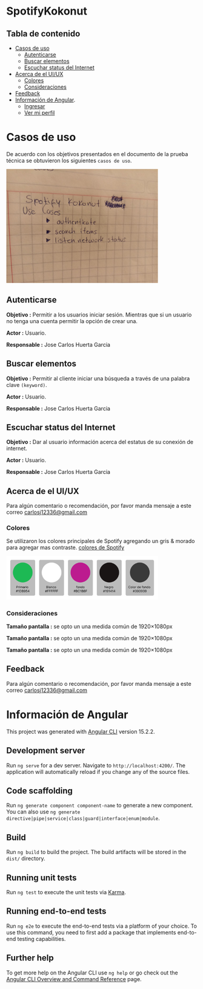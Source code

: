 # SpotifyKokonut

## Tabla de contenido
-   [Casos de uso](#casos-de-uso)
    -   [Autenticarse](#autenticarse)
    -   [Buscar elementos](#buscar-elementos)
    -   [Escuchar status del Internet](#escuchar-status-del-internet)
-   [Acerca de el UI/UX](#acerca-de-el-ui/ux)
    -   [Colores](#colores)
    -   [Consideraciones](#consideraciones)
-   [Feedback](#feedback)
-   [Información de Angular](#información-de-angular).
    -   [Ingresar](#ingresar)
    -   [Ver mi perfil](#ver-mi-perfil)

# Casos de uso
De acuerdo con los objetivos presentados en el documento de la prueba técnica se obtuvieron los siguientes `casos de uso`.

<img src="./src/doc/photo_uses_cases.jpeg" alt="Alt text"  title="Optional title" style="display: inline-block; width: 400px">

## Autenticarse
**Objetivo :** Permitir a los usuarios iniciar sesión. Mientras que si un usuario no tenga una cuenta permitir la opción de crear una.

**Actor :**  Usuario.

**Responsable :** Jose Carlos Huerta Garcia

## Buscar elementos
**Objetivo :** Permitir al cliente iniciar una búsqueda a través de una palabra clave `(keyword)`.

**Actor :**  Usuario.

**Responsable :** Jose Carlos Huerta Garcia
## Escuchar status del Internet

**Objetivo :** Dar al usuario información acerca del estatus de su conexión de internet.

**Actor :**  Usuario.

**Responsable :** Jose Carlos Huerta Garcia



## Acerca de el UI/UX
Para algún comentario o recomendación, por favor manda mensaje a este correo [carlosj12336@gmail.com](carlosj12336@gmail.com)

### Colores
Se utilizaron los colores principales de Spotify agregando un gris & morado para agregar mas contraste. [colores de Spotify](https://developer.spotify.com/documentation/general/design-and-branding/#using-our-colors)

<img src="./src/doc/colores.png" alt="Alt text"  title="Optional title" style="display: inline-block; width: 400px">

### Consideraciones
**Tamaño pantalla :** se opto un una medida común de 1920×1080px

**Tamaño pantalla :** se opto un una medida común de 1920×1080px

**Tamaño pantalla :** se opto un una medida común de 1920×1080px




## Feedback

Para algún comentario o recomendación, por favor manda mensaje a este correo [carlosj12336@gmail.com](carlosj12336@gmail.com)



# Información de Angular

This project was generated with [Angular CLI](https://github.com/angular/angular-cli) version 15.2.2.

## Development server

Run `ng serve` for a dev server. Navigate to `http://localhost:4200/`. The application will automatically reload if you change any of the source files.

## Code scaffolding

Run `ng generate component component-name` to generate a new component. You can also use `ng generate directive|pipe|service|class|guard|interface|enum|module`.

## Build

Run `ng build` to build the project. The build artifacts will be stored in the `dist/` directory.

## Running unit tests

Run `ng test` to execute the unit tests via [Karma](https://karma-runner.github.io).

## Running end-to-end tests

Run `ng e2e` to execute the end-to-end tests via a platform of your choice. To use this command, you need to first add a package that implements end-to-end testing capabilities.

## Further help

To get more help on the Angular CLI use `ng help` or go check out the [Angular CLI Overview and Command Reference](https://angular.io/cli) page.
